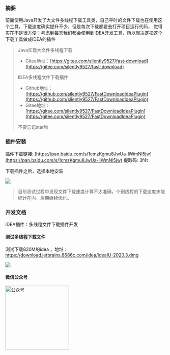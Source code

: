 
### 摘要
前面使用Java开发了大文件多线程下载工具类，自己平时的文件下载也在使用这个工具，下载速度确实提升不少，但是每次下载都要去打开项目运行代码，
觉得实在不是很方便；考虑到每天我们都会使用到IDEA开发工具，所以就决定把这个下载工具做成IDEA的插件

>
> Java实现大文件多线程下载 
> - Gitee地址：[https://gitee.com/silently9527/fast-download](https://gitee.com/silently9527/fast-download)
>
> IDEA多线程文件下载插件 
> - Github地址：[https://github.com/silently9527/FastDownloadIdeaPlugin](https://github.com/silently9527/FastDownloadIdeaPlugin)
> - Gitee地址：[https://gitee.com/silently9527/FastDownloadIdeaPlugin](https://gitee.com/silently9527/FastDownloadIdeaPlugin)
>
> 不要忘记star哟


### 插件安装

插件下载链接: [https://pan.baidu.com/s/1cmzKgmu8JwUa-liWmNl5jw](https://pan.baidu.com/s/1cmzKgmu8JwUa-liWmNl5jw) 提取码: 3f4t 

下载插件之后，选择本地安装

![](https://raw.githubusercontent.com/silently9527/FastDownloadIdeaPlugin/master/docs/watermark.jpg)

> 目前测试过程中发现文件下载速度计算不太准确，个别线程的下载速度未能统计在内，后期继续优化。

### 开发文档

IDEA插件：多线程文件下载插件开发


#### 测试多线程下载文件

测试下载820M的idea ，地址：https://download.jetbrains.8686c.com/idea/ideaIU-2020.3.dmg

![](https://github.com/silently9527/FastDownloadIdeaPlugin/blob/master/docs/%E6%B5%8B%E8%AF%95.gif?raw=true)



#### 微信公众号

<img width="200" src="https://raw.githubusercontent.com/silently9527/JavaCore/master/imgs/gonzhonghao.png" alt="公众号">
